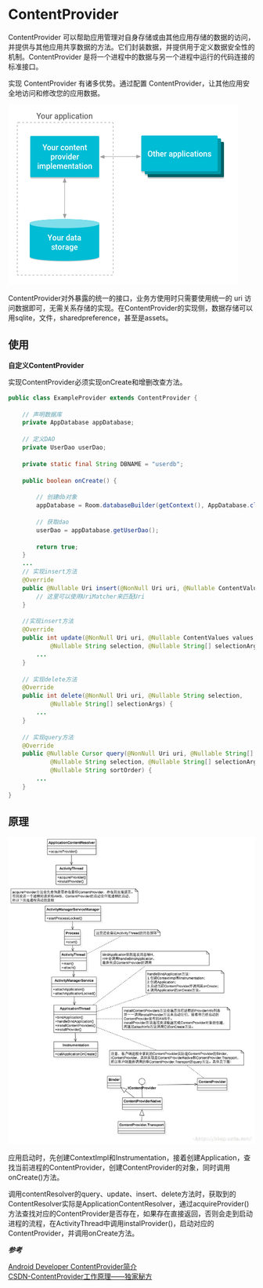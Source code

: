 # ContentProvider

ContentProvider 可以帮助应用管理对自身存储或由其他应用存储的数据的访问，并提供与其他应用共享数据的方法。它们封装数据，并提供用于定义数据安全性的机制。ContentProvider 是将一个进程中的数据与另一个进程中运行的代码连接的标准接口。

实现 ContentProvider 有诸多优势。通过配置 ContentProvider，让其他应用安全地访问和修改您的应用数据。

![ContentProvider管理对存储空间的访问权限的概览图](../../../img/content-provider-overview.png)

ContentProvider对外暴露的统一的接口，业务方使用时只需要使用统一的 uri 访问数据即可，无需关系存储的实现。在ContentProvider的实现侧，数据存储可以用sqlite，文件，sharedpreference，甚至是assets。

## 使用

**自定义ContentProvider**

实现ContentProvider必须实现onCreate和增删改查方法。

```Java
public class ExampleProvider extends ContentProvider {

    // 声明数据库
    private AppDatabase appDatabase;

    // 定义DAO
    private UserDao userDao;

    private static final String DBNAME = "userdb";

    public boolean onCreate() {

        // 创建db对象
        appDatabase = Room.databaseBuilder(getContext(), AppDatabase.class, DBNAME).build();

        // 获取dao
        userDao = appDatabase.getUserDao();

        return true;
    }
    ...
    // 实现insert方法
    @Override
    public @Nullable Uri insert(@NonNull Uri uri, @Nullable ContentValues values) {
        // 这里可以使用UriMatcher来匹配Uri
    }

    //实现insert方法
    @Override
    public int update(@NonNull Uri uri, @Nullable ContentValues values,
            @Nullable String selection, @Nullable String[] selectionArgs) {
        ...
    }

    // 实现delete方法
    @Override
    public int delete(@NonNull Uri uri, @Nullable String selection,
            @Nullable String[] selectionArgs) {
        ... 
    }

    // 实现query方法
    @Override
    public @Nullable Cursor query(@NonNull Uri uri, @Nullable String[] projection,
            @Nullable String selection, @Nullable String[] selectionArgs,
            @Nullable String sortOrder) {
        ...
    }
}
```

## 原理

![ContentProvider的原理](../../../img/content-provider.png)

应用启动时，先创建ContextImpl和Instrumentation，接着创建Application，查找当前进程的ContentProvider，创建ContentProvider的对象，同时调用onCreate()方法。

调用contentResolver的query、update、insert、delete方法时，获取到的ContentResolver实际是ApplicationContentResolver，通过acquireProvider()方法查找对应的ContentProvider是否存在，如果存在直接返回，否则会走到启动进程的流程，在ActivityThread中调用instalProvider()，启动对应的ContentProvider，并调用onCreate方法。

***参考***

[Android Developer ContentProvider简介](https://developer.android.google.cn/guide/topics/providers/content-providers?hl=zh-cn)  
[CSDN-ContentProvider工作原理——独家秘方](https://blog.csdn.net/XiaoRenEi/article/details/109715763)  
